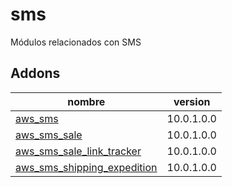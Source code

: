 sms
=========
Módulos relacionados con SMS


Addons
----------------
nombre | version
--- | ---
[aws_sms](aws_sms/) | 10.0.1.0.0
[aws_sms_sale](aws_sms_sale/) | 10.0.1.0.0
[aws_sms_sale_link_tracker](aws_sms_sale_link_tracker/) | 10.0.1.0.0
[aws_sms_shipping_expedition](aws_sms_shipping_expedition/) | 10.0.1.0.0
